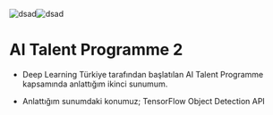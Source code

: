 ![dsad](https://camo.githubusercontent.com/2f8747fdf27df8960913edec08e9ac53808adef0/68747470733a2f2f696d672e736869656c64732e696f2f62616467652f54656e736f72466c6f772d322e322d4646364630303f6c6f676f3d74656e736f72666c6f77)![dsad](https://camo.githubusercontent.com/7055f3dbdce48f17776f6902e8c89b176fe41f97/68747470733a2f2f696d672e736869656c64732e696f2f62616467652f54656e736f72466c6f772d312e31352d4646364630303f6c6f676f3d74656e736f72666c6f77)

# AI Talent Programme 2

* Deep Learning Türkiye tarafından başlatılan AI Talent Programme kapsamında anlattığım ikinci sunumum.

* Anlattığım sunumdaki konumuz; TensorFlow Object Detection API
